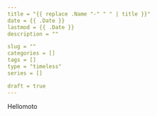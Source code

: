 ```yaml
---
title = "{{ replace .Name "-" " " | title }}"
date = {{ .Date }}
lastmod = {{ .Date }}
description = ""

slug = ""
categories = []
tags = []
type = "timeless"
series = []

draft = true
---
```


Hellomoto